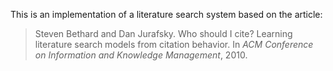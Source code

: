 This is an implementation of a literature search system based on the article:

> Steven Bethard and Dan Jurafsky.
> Who should I cite? Learning literature search models from citation behavior.
> In *ACM Conference on Information and Knowledge Management*, 2010.
